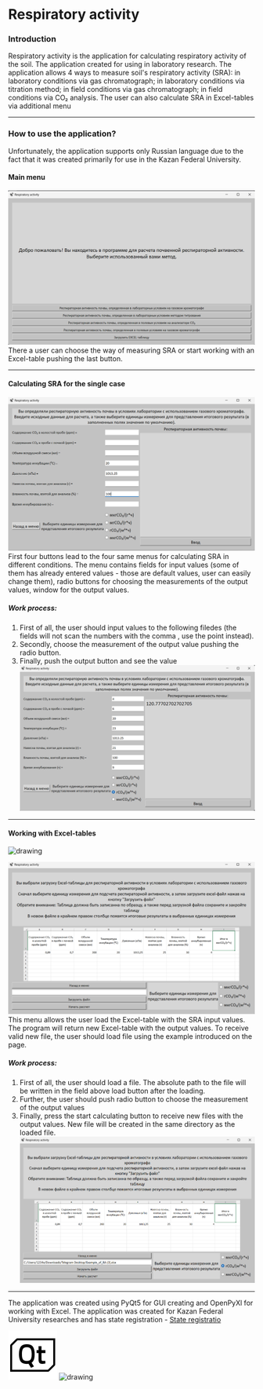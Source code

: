 # Respiratory activity

### Introduction
Respiratory activity is the application for calculating respiratory activity of the soil. The application created for
using in laboratory research. The application allows 4 ways to measure soil's respiratory activity (SRA):
in laboratory conditions via gas chromatograph; in laboratory conditions via titration method; in field conditions via
gas chromatograph; in field conditions via СО₂ analysis. The user can also calculate SRA in Excel-tables 
via additional menu

***
### How to use the application?
Unfortunately, the application supports only Russian language due to the fact that it was created primarily for use in
the Kazan Federal University.

#### Main menu
![main-menu](Md%20imgs/main_menu_screen.png)
There a user can choose the way of measuring SRA or start working with an Excel-table
pushing the last button.
***
#### Calculating SRA for the single case
![single-case](Md%20imgs/single-case_calc_menu_screen.png)
First four buttons lead to the four same menus for calculating SRA in different conditions.
The menu contains fields for input values (some of them has already entered values - those are default values, user can
easily change them), radio buttons for choosing the measurements of the output values, window for the output values.
##### Work process:
1) First of all, the user should input values to the following filedes (the fields will not scan the numbers with the comma
, use the point instead).
2) Secondly, choose the measurement of the output value pushing the radio button.
3) Finally, push the output button and see the value
![competed-single-case](Md%20imgs/single-case_comp_screen.png)
***
#### Working with Excel-tables

<img src="Md imgs/microsoft_office_excel_logo_icon_145720.ico" alt="drawing" width="50">

![excel-working](Md%20imgs/exel-menu_scree.png)
This menu allows the user load the Excel-table with the SRA input values. The program will return new 
Excel-table with the output values. To receive valid new file, the user should load file using the example introduced on the page.
##### Work process:
1) First of all, the user should load a file. The absolute path to the file will be written in the field above load button 
after the loading.
2) Further, the user should push radio button to choose the measurement of the output values
3) Finally, press the start calculating button to receive new files with the output values. New file will be created in the same directory as the loaded file.
![comp-exel-working](Md%20imgs/excel-working_compl-screen.png)
***
The application was created using PyQt5 for GUI creating and OpenPyXl for working with Excel. The application was created for
Kazan Federal University researches and has state registration - <a href="https://new.fips.ru/registers-doc-view/fips_servlet?DB=EVM&rn=6295&DocNumber=2023669585&TypeFile=html"> State registratio </a>

![Qt](Md%20imgs/icons8-qt.svg)
<img src="Md imgs/microsoft_office_excel_logo_icon_145720.ico" alt="drawing" width="50">

